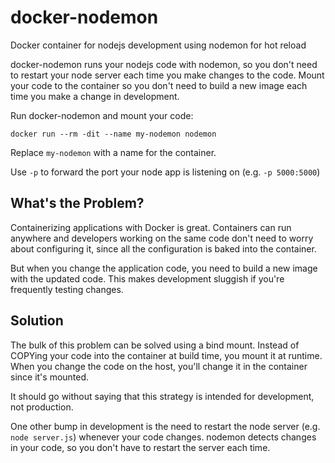 # docker-nodemon
Docker container for nodejs development using nodemon for hot reload

docker-nodemon runs your nodejs code with nodemon, so you don't need to restart your node server each time you make changes to the code. Mount your code to the container so you don't need to build a new image each time you make a change in development.  

Run docker-nodemon and mount your code:
```
docker run --rm -dit --name my-nodemon nodemon
```
Replace `my-nodemon` with a name for the container. 

Use `-p` to forward the port your node app is listening on (e.g. `-p 5000:5000`)

## What's the Problem?
Containerizing applications with Docker is great. Containers can run anywhere and developers working on the same code don't need to worry about configuring it, since all the configuration is baked into the container. 

But when you change the application code, you need to build a new image with the updated code. This makes development sluggish if you're frequently testing changes. 

## Solution
The bulk of this problem can be solved using a bind mount. Instead of COPYing your code into the container at build time, you mount it at runtime. When you change the code on the host, you'll change it in the container since it's mounted. 

It should go without saying that this strategy is intended for development, not production. 

One other bump in development is the need to restart the node server (e.g. `node server.js`) whenever your code changes. nodemon detects changes in your code, so you don't have to restart the server each time. 
